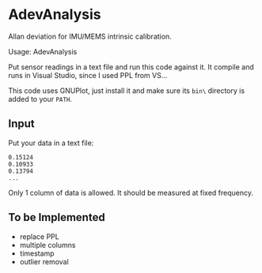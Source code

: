 # AdevAnalysis
Allan deviation for IMU/MEMS intrinsic calibration.

Usage: AdevAnalysis <datafile> <frequency>

Put sensor readings in a text file and run this code against it.
It compile and runs in Visual Studio, since I used PPL from VS...

This code uses GNUPlot, just install it and make sure its `bin\` directory is added to your `PATH`.

## Input

Put your data in a text file:

```
0.15124
0.10933
0.13794
...
```

Only 1 column of data is allowed. It should be measured at fixed frequency.

## To be Implemented
* replace PPL
* multiple columns
* timestamp
* outlier removal

